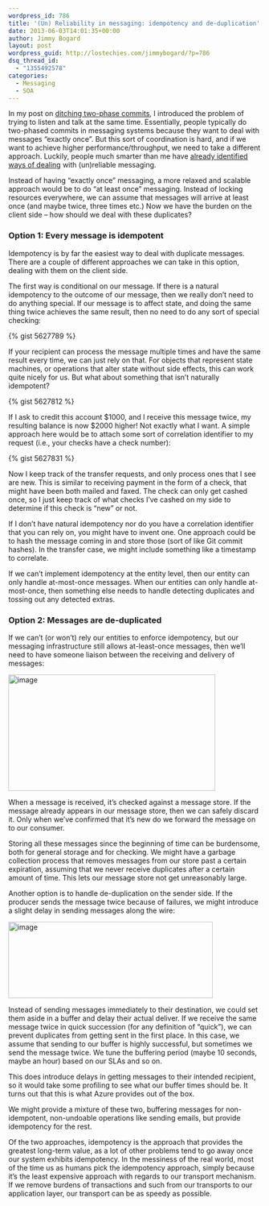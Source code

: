 ```yaml
---
wordpress_id: 786
title: '(Un) Reliability in messaging: idempotency and de-duplication'
date: 2013-06-03T14:01:35+00:00
author: Jimmy Bogard
layout: post
wordpress_guid: http://lostechies.com/jimmybogard/?p=786
dsq_thread_id:
  - "1355492578"
categories:
  - Messaging
  - SOA
---
```

In my post on [ditching two-phase commits](http://lostechies.com/jimmybogard/2013/05/09/ditching-two-phased-commits/), I introduced the problem of trying to listen and talk at the same time. Essentially, people typically do two-phased commits in messaging systems because they want to deal with messages “exactly once”. But this sort of coordination is hard, and if we want to achieve higher performance/throughput, we need to take a different approach. Luckily, people much smarter than me have [already identified ways of dealing](http://queue.acm.org/detail.cfm?id=2187821) with (un)reliable messaging.

Instead of having “exactly once” messaging, a more relaxed and scalable approach would be to do “at least once” messaging. Instead of locking resources everywhere, we can assume that messages will arrive at least once (and maybe twice, three times etc.) Now we have the burden on the client side – how should we deal with these duplicates?

### Option 1: Every message is idempotent

Idempotency is by far the easiest way to deal with duplicate messages. There are a couple of different approaches we can take in this option, dealing with them on the client side.

The first way is conditional on our message. If there is a natural idempotency to the outcome of our message, then we really don’t need to do anything special. If our message is to affect state, and doing the same thing twice achieves the same result, then no need to do any sort of special checking:

{% gist 5627789 %}

If your recipient can process the message multiple times and have the same result every time, we can just rely on that. For objects that represent state machines, or operations that alter state without side effects, this can work quite nicely for us. But what about something that isn’t naturally idempotent?

{% gist 5627812 %}

If I ask to credit this account $1000, and I receive this message twice, my resulting balance is now $2000 higher! Not exactly what I want. A simple approach here would be to attach some sort of correlation identifier to my request (i.e., your checks have a check number):

{% gist 5627831 %}

Now I keep track of the transfer requests, and only process ones that I see are new. This is similar to receiving payment in the form of a check, that might have been both mailed and faxed. The check can only get cashed once, so I just keep track of what checks I’ve cashed on my side to determine if this check is “new” or not.

If I don’t have natural idempotency nor do you have a correlation identifier that you can rely on, you might have to invent one. One approach could be to hash the message coming in and store those (sort of like Git commit hashes). In the transfer case, we might include something like a timestamp to correlate.

If we can’t implement idempotency at the entity level, then our entity can only handle at-most-once messages. When our entities can only handle at-most-once, then something else needs to handle detecting duplicates and tossing out any detected extras.

### Option 2: Messages are de-duplicated

If we can’t (or won’t) rely our entities to enforce idempotency, but our messaging infrastructure still allows at-least-once messages, then we’ll need to have someone liaison between the receiving and delivery of messages:

[<img title="image" style="border-left-width: 0px; border-right-width: 0px; background-image: none; border-bottom-width: 0px; padding-top: 0px; padding-left: 0px; display: inline; padding-right: 0px; border-top-width: 0px" border="0" alt="image" src="http://lostechies.com/jimmybogard/files/2013/06/image_thumb.png" width="412" height="231" />](http://lostechies.com/jimmybogard/files/2013/06/image.png)

When a message is received, it’s checked against a message store. If the message already appears in our message store, then we can safely discard it. Only when we’ve confirmed that it’s new do we forward the message on to our consumer.

Storing all these messages since the beginning of time can be burdensome, both for general storage and for checking. We might have a garbage collection process that removes messages from our store past a certain expiration, assuming that we never receive duplicates after a certain amount of time. This lets our message store not get unreasonably large.

Another option is to handle de-duplication on the sender side. If the producer sends the message twice because of failures, we might introduce a slight delay in sending messages along the wire:

[<img title="image" style="border-left-width: 0px; border-right-width: 0px; background-image: none; border-bottom-width: 0px; padding-top: 0px; padding-left: 0px; display: inline; padding-right: 0px; border-top-width: 0px" border="0" alt="image" src="http://lostechies.com/jimmybogard/files/2013/06/image_thumb1.png" width="407" height="152" />](http://lostechies.com/jimmybogard/files/2013/06/image1.png)

Instead of sending messages immediately to their destination, we could set them aside in a buffer and delay their actual deliver. If we receive the same message twice in quick succession (for any definition of “quick”), we can prevent duplicates from getting sent in the first place. In this case, we assume that sending to our buffer is highly successful, but sometimes we send the message twice. We tune the buffering period (maybe 10 seconds, maybe an hour) based on our SLAs and so on.

This does introduce delays in getting messages to their intended recipient, so it would take some profiling to see what our buffer times should be. It turns out that this is what Azure provides out of the box.

We might provide a mixture of these two, buffering messages for non-idempotent, non-undoable operations like sending emails, but provide idempotency for the rest.

Of the two approaches, idempotency is the approach that provides the greatest long-term value, as a lot of other problems tend to go away once our system exhibits idempotency. In the messiness of the real world, most of the time us as humans pick the idempotency approach, simply because it’s the least expensive approach with regards to our transport mechanism. If we remove burdens of transactions and such from our transports to our application layer, our transport can be as speedy as possible.